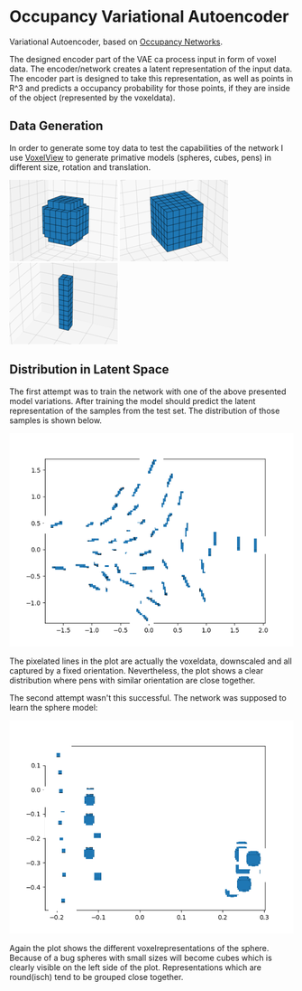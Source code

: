 # Occupancy Variational Autoencoder
Variational Autoencoder, based on [Occupancy Networks](https://github.com/autonomousvision/occupancy_networks).

The designed encoder part of the VAE ca process input in form of voxel data. The encoder/network creates a 
latent representation of the input data. The encoder part is designed to take this representation, as well as points
in R^3 and predicts a occupancy probability for those points, if they are inside of the object (represented by the voxeldata).

## Data Generation

In order to generate some toy data to test the capabilities of the network I use [VoxelView](https://github.com/galberding/VoxelView/tree/217b4dc7073696ba147d196c504f8062bb207936)
to generate primative models (spheres, cubes, pens) in different size, rotation and translation.

![](assets/vox_sphere_small.png)
![](assets/vox_qube_small.png)
![](assets/vox_pen_small.png)

## Distribution in Latent Space

The first attempt was to train the network with one of the above presented model variations. 
After training the model should predict the latent representation of the samples from the test set.
The distribution of those samples is shown below.

![](assets/Latent_visualization_pens.png)

The pixelated lines in the plot are actually the voxeldata, downscaled and all captured by a fixed orientation.
Nevertheless, the plot shows a clear distribution where pens with similar orientation are close together.

The second attempt wasn't this successful. The network was supposed to learn the sphere model:

![](assets/Latent_visualization_spheres.png)

Again the plot shows the different voxelrepresentations of the sphere. Because of a bug spheres with small sizes
will become cubes which is clearly visible on the left side of the plot. Representations which are round(isch) tend to be grouped 
close together. 